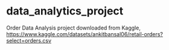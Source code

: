 # data_analytics_project
Order Data Analysis project downloaded from Kaggle, https://www.kaggle.com/datasets/ankitbansal06/retail-orders?select=orders.csv
